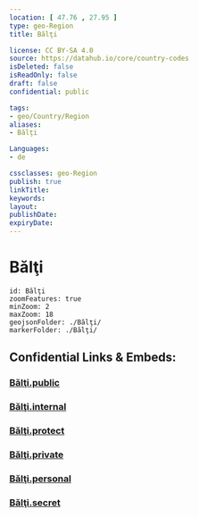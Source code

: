 ```yaml
---
location: [ 47.76 , 27.95 ] 
type: geo-Region
title: Bălţi

license: CC BY-SA 4.0
source: https://datahub.io/core/country-codes
isDeleted: false
isReadOnly: false
draft: false
confidential: public

tags:
- geo/Country/Region
aliases:
- Bălţi

Languages:
- de

cssclasses: geo-Region
publish: true
linkTitle: 
keywords: 
layout: 
publishDate: 
expiryDate: 
---
```


# Bălţi

```leaflet
id: Bălţi
zoomFeatures: true 
minZoom: 2 
maxZoom: 18
geojsonFolder: ./Bălţi/
markerFolder: ./Bălţi/
```


## Confidential Links & Embeds: 

### [Bălţi.public](/_public/\Earth\Continent\Europe\Europe~East\Moldova\Districts~MoldovaBălţi.public.md) 

### [Bălţi.internal](/_internal/\Earth\Continent\Europe\Europe~East\Moldova\Districts~MoldovaBălţi.internal.md) 

### [Bălţi.protect](/_protect/\Earth\Continent\Europe\Europe~East\Moldova\Districts~MoldovaBălţi.protect.md) 

### [Bălţi.private](/_private/\Earth\Continent\Europe\Europe~East\Moldova\Districts~MoldovaBălţi.private.md) 

### [Bălţi.personal](/_personal/\Earth\Continent\Europe\Europe~East\Moldova\Districts~MoldovaBălţi.personal.md) 

### [Bălţi.secret](/_secret/\Earth\Continent\Europe\Europe~East\Moldova\Districts~MoldovaBălţi.secret.md)

